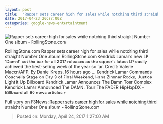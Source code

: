 ```yaml
---
layout: post
title:  "Rapper sets career high for sales while notching third straight Number One album - RollingStone.com"
date: 2017-04-23 20:27:00Z
categories: google-news-entertaintment
---
```


![Rapper sets career high for sales while notching third straight Number One album - RollingStone.com](http://img.wennermedia.com/social/gettyimages-669300652-662685fd-9561-419d-9e48-7b815166d838.jpg)

RollingStone.com Rapper sets career high for sales while notching third straight Number One album RollingStone.com Kendrick Lamar's new LP 'Damn!' set the bar for all 2017 releases as the rapper's latest LP easily achieved the best-selling week of the year so far. Credit: Valerie Macon/AFP. By Daniel Kreps. 16 hours ago ... Kendrick Lamar Commands Coachella Stage on Day 3 of Final Weekend, Hans Zimmer Rocks, Justice Light it Up Billboard Kendrick Lamar Announces The Damn Tour Complex Kendrick Lamar Announced The DAMN. Tour The FADER HipHopDX - Billboard all 80 news articles »


Full story on F3News: [Rapper sets career high for sales while notching third straight Number One album - RollingStone.com](http://www.f3nws.com/n/pqHCm)

> Posted on: Monday, April 24, 2017 1:27:00 AM

